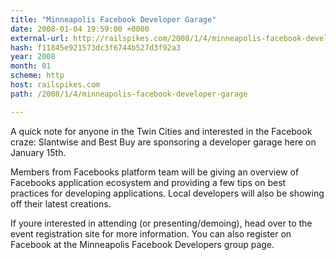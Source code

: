 ```yaml
---
title: "Minneapolis Facebook Developer Garage"
date: 2008-01-04 19:59:00 +0000
external-url: http://railspikes.com/2008/1/4/minneapolis-facebook-developer-garage
hash: f11845e921573dc3f6744b527d3f92a3
year: 2008
month: 01
scheme: http
host: railspikes.com
path: /2008/1/4/minneapolis-facebook-developer-garage

---
```


A quick note for anyone in the Twin Cities and interested in the Facebook craze: Slantwise and Best Buy are sponsoring a developer garage here on January 15th.



Members from Facebooks platform team will be giving an overview of Facebooks application ecosystem and providing a few tips on best practices for developing applications. Local developers will also be showing off their latest creations.



If youre interested in attending (or presenting/demoing), head over to the event registration site for more information. You can also register on Facebook at the Minneapolis Facebook Developers group page.
